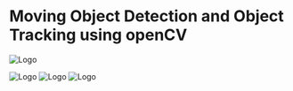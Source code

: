 # Moving Object Detection and Object Tracking using openCV

![Logo](https://github.com/yashraj9011/30-Days-Masterclass-on-Artificial-Intelligence/blob/main/Images/Screenshot_2023-11-11-08-35-11-13_f9ee0578fe1cc94de7482bd41accb329.jpg)

![Logo](https://github.com/yashraj9011/30-Days-Masterclass-on-Artificial-Intelligence/blob/main/Images/IMG_20231111_091125.jpg)
![Logo](https://github.com/yashraj9011/30-Days-Masterclass-on-Artificial-Intelligence/blob/main/Images/IMG_20231111_091110.jpg)
![Logo](https://github.com/yashraj9011/30-Days-Masterclass-on-Artificial-Intelligence/blob/main/Images/IMG_20231111_091139.jpg)
